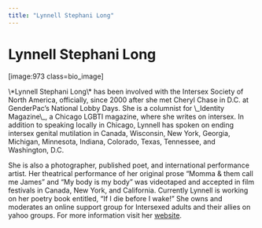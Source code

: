 ```yaml
---
title: "Lynnell Stephani Long"
---
```


# Lynnell Stephani Long

<p>[image:973 class=bio_image]  </p>

<p>\*Lynnell Stephani Long\* has been involved with the Intersex Society of North America, officially, since 2000 after she met Cheryl Chase in D.C. at GenderPac’s National Lobby Days. She is a columnist for \_Identity Magazine\_, a Chicago <span class="caps">LGBTI</span> magazine, where she writes on intersex. In addition to speaking locally in Chicago, Lynnell has spoken on ending intersex genital mutilation in Canada, Wisconsin, New York, Georgia, Michigan, Minnesota, Indiana, Colorado, Texas, Tennessee, and Washington, D.C.  </p>

<p>She is also a photographer, published poet, and international performance artist. Her theatrical performance of her original prose “Momma &amp; them call me James” and “My body is my body” was videotaped and accepted in film festivals in Canada, New York, and California. Currently Lynnell is working on her poetry book entitled, “If I die before I wake!” She owns and moderates an online support group for Intersexed adults and their allies on yahoo groups. For more information visit her <a href="www.millarca.com/intersex.html">website</a>.</p>
